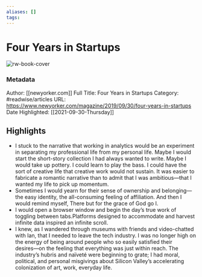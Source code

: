 ```yaml
---
aliases: []
tags:
---
```

# Four Years in Startups

![rw-book-cover](https://readwise-assets.s3.amazonaws.com/static/images/article3.5c705a01b476.png)
### Metadata
Author: [[newyorker.com]]
Full Title: Four Years in Startups
Category: #readwise/articles
URL: https://www.newyorker.com/magazine/2019/09/30/four-years-in-startups
Date Highlighted: [[2021-09-30-Thursday]]

## Highlights
- I stuck to the narrative that working in analytics would be an experiment in separating my professional life from my personal life. Maybe I would start the short-story collection I had always wanted to write. Maybe I would take up pottery. I could learn to play the bass. I could have the sort of creative life that creative work would not sustain. It was easier to fabricate a romantic narrative than to admit that I was ambitious—that I wanted my life to pick up momentum.
- Sometimes I would yearn for their sense of ownership and belonging—the easy identity, the all-consuming feeling of affiliation. And then I would remind myself, There but for the grace of God go I.
- I would open a browser window and begin the day’s true work of toggling between tabs.Platforms designed to accommodate and harvest infinite data inspired an infinite scroll.
- I knew, as I wandered through museums with friends and video-chatted with Ian, that I needed to leave the tech industry. I was no longer high on the energy of being around people who so easily satisfied their desires––on the feeling that everything was just within reach. The industry’s hubris and naïveté were beginning to grate; I had moral, political, and personal misgivings about Silicon Valley’s accelerating colonization of art, work, everyday life.

